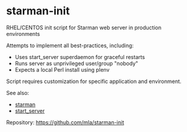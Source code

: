 starman-init
============

RHEL/CENTOS init script for Starman web server in production environments

Attempts to implement all best-practices, including:
- Uses start_server superdaemon for graceful restarts
- Runs server as unprivileged user/group "nobody"
- Expects a local Perl install using plenv

Script requires customization for specific application and environment.

See also:

- [starman](http://search.cpan.org/dist/Starman/script/starman)
- [start_server](http://search.cpan.org/dist/Server-Starter/start_server)

Repository:
https://github.com/mla/starman-init
